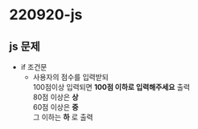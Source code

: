 # 220920-js

## js 문제
* if 조건문
  * 사용자의 점수를 입력받되<br>100점이상 입력되면 __100점 이하로 입력해주세요__ 출력<br>80점 이상은 __상__<br>60점 이상은 __중__<br>그 이하는 __하__ 로 출력

<html> 
    <script>

        let score = prompt ('점수를 입력하세요.');

        if (score > 100 ) 
            {
            alert ('100점 이하로 입력해주세요');
        } else if (score >= 80) {
            alert (`${score}점은 '상'입니다`);
        } else if ( score >= 60 ) {
            alert (`${score}점은 '중'입니다`);
        } 
        
        else {
            alert (`${score}점은 '하'입니다`);
        }

    </script>
</html>


### 220920 문제해결

<<<<<<< HEAD
## 집에서 공부함
=======
>학원에서 공부함 
>> dd50ae5
